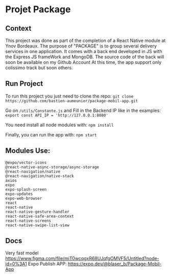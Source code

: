 # Projet Package
## Context
This project was done as part of the completion of a React Native module at Ynov Bordeaux.
The purpose of "PACKAGE" is to group several delivery services in one application. 
It comes with a back end developed in JS with the Express JS frameWork and MongoDB.
The source code of the back will soon be available on my Github Account
At this time, the app support only colissimo track but soon others.

## Run Project
To run this project you just need to clone the repo: 
`git clone https://github.com/bastien-aumeunier/package-mobil-app.git`

Go on `/utils/Constante.js` and Fill in the Backend IP like in the examples:
`export const API_IP = 'http://127.0.0.1:8080'`

You need install all node modules with:
`npm install`

Finally, you can run the app with: 
`npm start`

## Modules Use:
```
@expo/vector-icons
@react-native-async-storage/async-storage
@react-navigation/native
@react-navigation/native-stack
axios
expo
expo-splash-screen
expo-updates
expo-web-browser
react
react-native
react-native-gesture-handler
react-native-safe-area-context
react-native-screens
react-native-swipe-list-view
```
## Docs
Very fast model https://www.figma.com/file/miT0wcqgxR68UJqfgOMVF5/Untitled?node-id=0%3A1 
Expo Publish APP: https://expo.dev/@blaser_b/Package-Mobil-App